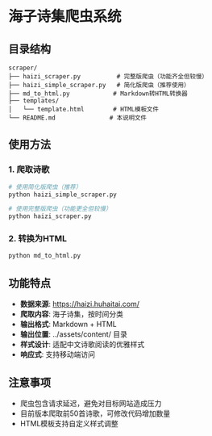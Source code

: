 # 海子诗集爬虫系统

## 目录结构
```
scraper/
├── haizi_scraper.py          # 完整版爬虫（功能齐全但较慢）
├── haizi_simple_scraper.py   # 简化版爬虫（推荐使用）
├── md_to_html.py            # Markdown转HTML转换器
├── templates/
│   └── template.html        # HTML模板文件
└── README.md               # 本说明文件
```

## 使用方法

### 1. 爬取诗歌
```bash
# 使用简化版爬虫（推荐）
python haizi_simple_scraper.py

# 使用完整版爬虫（功能更全但较慢）
python haizi_scraper.py
```

### 2. 转换为HTML
```bash
python md_to_html.py
```

## 功能特点

- **数据来源**: https://haizi.huhaitai.com/
- **爬取内容**: 海子诗集，按时间分类
- **输出格式**: Markdown + HTML
- **输出位置**: ../assets/content/ 目录
- **样式设计**: 适配中文诗歌阅读的优雅样式
- **响应式**: 支持移动端访问

## 注意事项

- 爬虫包含请求延迟，避免对目标网站造成压力
- 目前版本爬取前50首诗歌，可修改代码增加数量
- HTML模板支持自定义样式调整